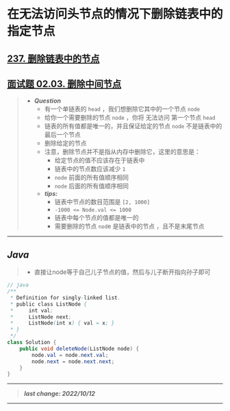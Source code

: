 # 在无法访问头节点的情况下删除链表中的指定节点

## [237. 删除链表中的节点](https://leetcode.cn/problems/delete-node-in-a-linked-list/)

## [面试题 02.03. 删除中间节点](https://leetcode.cn/problems/delete-middle-node-lcci/)

> - ***Question***
>   - 有一个单链表的 `head` ，我们想删除它其中的一个节点 `node`  
>   - 给你一个需要删除的节点 `node` ，你将 无法访问 第一个节点  `head`  
>   - 链表的所有值都是唯一的，并且保证给定的节点 `node` 不是链表中的最后一个节点  
>   - 删除给定的节点
>   - 注意，删除节点并不是指从内存中删除它，这里的意思是：  
>     - 给定节点的值不应该存在于链表中  
>     - 链表中的节点数应该减少 `1`
>     - `node` 前面的所有值顺序相同  
>     - `node` 后面的所有值顺序相同
>   - ***tips:***
>     - 链表中节点的数目范围是 `[2, 1000]`  
>     - `-1000 <= Node.val <= 1000`  
>     - 链表中每个节点的值都是唯一的  
>     - 需要删除的节点 `nod`e 是链表中的节点 ，且不是末尾节点

---

## *Java*

> - 直接让node等于自己儿子节点的值，然后与儿子断开指向孙子即可

```java
// java
/**
 * Definition for singly-linked list.
 * public class ListNode {
 *     int val;
 *     ListNode next;
 *     ListNode(int x) { val = x; }
 * }
 */
class Solution {
    public void deleteNode(ListNode node) {
        node.val = node.next.val;
        node.next = node.next.next;
    }
}
```

---

> ***last change: 2022/10/12***

---
